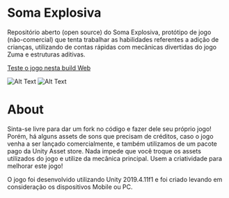 # Soma Explosiva

Repositório aberto (open source) do Soma Explosiva, protótipo de jogo (não-comercial) que tenta trabalhar as habilidades referentes a adição de crianças, utilizando de contas rápidas com mecânicas divertidas do jogo Zuma e estruturas aditivas.

[Teste o jogo nesta build Web](https://riqmariz.github.io/)

![Alt Text](somaExplosiva2.gif)
![Alt Text](somaExplosiva1.gif)

# About

Sinta-se livre para dar um fork no código e fazer dele seu próprio jogo! Porém, há alguns assets de sons que precisam de créditos, caso o jogo venha a ser lançado comercialmente, e também utilizamos de um pacote pago da Unity Asset store. Nada impede que você troque os assets utilizados do jogo e utilize da mecânica principal. Usem a criatividade para melhorar este jogo!

O jogo foi desenvolvido utilizando Unity 2019.4.11f1 e foi criado levando em consideração os dispositivos Mobile ou PC.
